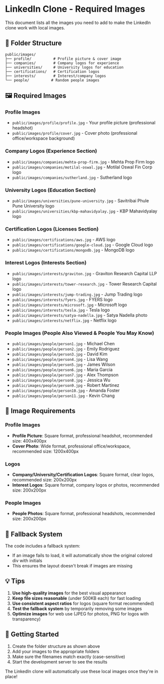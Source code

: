 # LinkedIn Clone - Required Images

This document lists all the images you need to add to make the LinkedIn clone work with local images.

## 📁 Folder Structure

```
public/images/
├── profile/          # Profile picture & cover image
├── companies/        # Company logos for experience
├── universities/     # University logos for education  
├── certifications/   # Certification logos
├── interests/        # Interest/company logos
└── people/          # Random people images
```

## 🖼️ Required Images

### Profile Images
- `public/images/profile/profile.jpg` - Your profile picture (professional headshot)
- `public/images/profile/cover.jpg` - Cover photo (professional office/workspace background)

### Company Logos (Experience Section)
- `public/images/companies/mehta-prop-firm.jpg` - Mehta Prop Firm logo
- `public/images/companies/motilal-oswal.jpg` - Motilal Oswal Fin Corp logo
- `public/images/companies/sutherland.jpg` - Sutherland logo

### University Logos (Education Section)
- `public/images/universities/pune-university.jpg` - Savitribai Phule Pune University logo
- `public/images/universities/kbp-mahavidyalay.jpg` - KBP Mahavidyalay logo

### Certification Logos (Licenses Section)
- `public/images/certifications/aws.jpg` - AWS logo
- `public/images/certifications/google-cloud.jpg` - Google Cloud logo
- `public/images/certifications/mongodb.jpg` - MongoDB logo

### Interest Logos (Interests Section)
- `public/images/interests/graviton.jpg` - Graviton Research Capital LLP logo
- `public/images/interests/tower-research.jpg` - Tower Research Capital logo
- `public/images/interests/jump-trading.jpg` - Jump Trading logo
- `public/images/interests/fyers.jpg` - FYERS logo
- `public/images/interests/microsoft.jpg` - Microsoft logo
- `public/images/interests/tesla.jpg` - Tesla logo
- `public/images/interests/satya-nadella.jpg` - Satya Nadella photo
- `public/images/interests/netflix.jpg` - Netflix logo

### People Images (People Also Viewed & People You May Know)
- `public/images/people/person1.jpg` - Michael Chen
- `public/images/people/person2.jpg` - Emily Rodriguez
- `public/images/people/person3.jpg` - David Kim
- `public/images/people/person4.jpg` - Lisa Wang
- `public/images/people/person5.jpg` - James Wilson
- `public/images/people/person6.jpg` - Maria Garcia
- `public/images/people/person7.jpg` - Alex Thompson
- `public/images/people/person8.jpg` - Jessica Wu
- `public/images/people/person9.jpg` - Robert Martinez
- `public/images/people/person10.jpg` - Amanda Foster
- `public/images/people/person11.jpg` - Kevin Chang

## 📝 Image Requirements

### Profile Images
- **Profile Picture**: Square format, professional headshot, recommended size: 400x400px
- **Cover Photo**: Wide format, professional office/workspace, recommended size: 1200x400px

### Logos
- **Company/University/Certification Logos**: Square format, clear logos, recommended size: 200x200px
- **Interest Logos**: Square format, company logos or photos, recommended size: 200x200px

### People Images
- **People Photos**: Square format, professional headshots, recommended size: 200x200px

## 🔄 Fallback System

The code includes a fallback system:
- If an image fails to load, it will automatically show the original colored div with initials
- This ensures the layout doesn't break if images are missing

## 💡 Tips

1. **Use high-quality images** for the best visual appearance
2. **Keep file sizes reasonable** (under 500KB each) for fast loading
3. **Use consistent aspect ratios** for logos (square format recommended)
4. **Test the fallback system** by temporarily removing some images
5. **Optimize images** for web use (JPEG for photos, PNG for logos with transparency)

## 🚀 Getting Started

1. Create the folder structure as shown above
2. Add your images to the appropriate folders
3. Make sure the filenames match exactly (case-sensitive)
4. Start the development server to see the results

The LinkedIn clone will automatically use these local images once they're in place! 